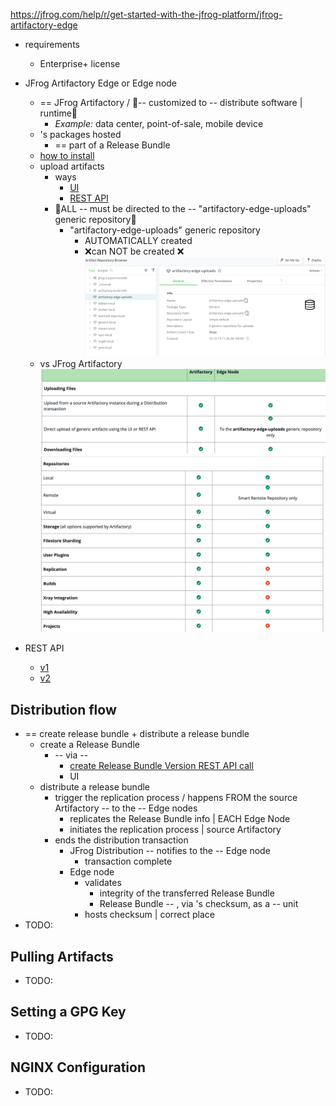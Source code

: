 https://jfrog.com/help/r/get-started-with-the-jfrog-platform/jfrog-artifactory-edge

* requirements
  * Enterprise+ license

* JFrog Artifactory Edge or Edge node
  * == JFrog Artifactory / 👀-- customized to -- distribute software | runtime👀 
    * _Example:_ data center, point-of-sale, mobile device
  * 's packages hosted
    * == part of a Release Bundle
  * [how to install](jfrog-installation-setup-documentation.installing-artifactory-edge.md)
  * upload artifacts
    * ways
      * [UI](jfrog-artifactory-documentation.deploying-artifacts.md)
      * [REST API](http/artifactory%20REST%20APIs/artifactsAndStorage.http)
    * 👀ALL -- must be directed to the -- "artifactory-edge-uploads" generic repository👀
      * "artifactory-edge-uploads" generic repository
        * AUTOMATICALLY created
        * ❌can NOT be created ❌
        ![](static/edge1.png)
  * vs JFrog Artifactory
    ![](static/artifactoryEdge1.png)
    ![](static/artifactoryEdge2.png)

* REST API
  * [v1](https://jfrog.com/help/r/jfrog-rest-apis/distribute-release-bundle-v1-version)
  * [v2](https://jfrog.com/help/r/jfrog-rest-apis/distribute-release-bundle-version-v2)

## Distribution flow
* == create release bundle + distribute a release bundle
  * create a Release Bundle
    * -- via -- 
      * [create Release Bundle Version REST API call](https://jfrog.com/help/r/jfrog-rest-apis/create-release-bundle-v1-version) 
      * UI
  * distribute a release bundle
    * trigger the replication process / happens FROM the source Artifactory -- to the -- Edge nodes
      * replicates the Release Bundle info | EACH Edge Node
      * initiates the replication process | source Artifactory
    * ends the distribution transaction
      * JFrog Distribution -- notifies to the -- Edge node 
        * transaction complete
      * Edge node 
        * validates  
          * integrity of the transferred Release Bundle
          * Release Bundle -- , via 's checksum, as a -- unit
        * hosts checksum | correct place
* TODO:

## Pulling Artifacts
* TODO:

## Setting a GPG Key
* TODO:

## NGINX Configuration
* TODO:
